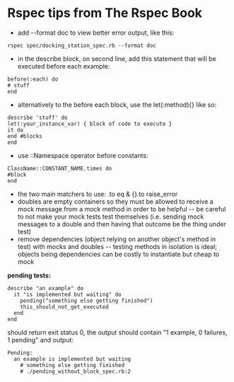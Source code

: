 # Rspec tips from The Rspec Book

- add --format doc to view better error output, like this:

```
rspec spec/docking_station_spec.rb --format doc
```

- in the describe block, on second line, add this statement that will be executed before each example:

```
before(:each) do
# stuff
end
```

- alternatively to the before each block, use the let(:method){} like so:

```
describe 'stuff' do
let(:your_instance_var) { block of code to execute }
it do
end #blocks
end
```

- use ::Namespace operator before constants:

```
ClassName::CONSTANT_NAME.times do
#block
end
```

- the two main matchers to use: .to eq & {}.to raise_error
- doubles are empty containers so they must be allowed to receive a mock message from a mock method in order to be helpful -- be careful to not make your mock tests test themselves (i.e. sending mock messages to a double and then having that outcome be the thing under test)
- remove dependencies (object relying on another object's method in test) with mocks and doubles -- testing methods in isolation is ideal; objects being dependencies can be costly to instantiate but cheap to mock  

**pending tests:**  

```
describe "an example" do
  it "is implemented but waiting" do
    pending("something else getting finished")
    this_should_not_get_executed
  end
end
```

should return exit status 0, the output should contain "1 example, 0 failures, 1 pending" and output:

```
Pending:
  an example is implemented but waiting
    # something else getting finished
    # ./pending_without_block_spec.rb:2
```
    